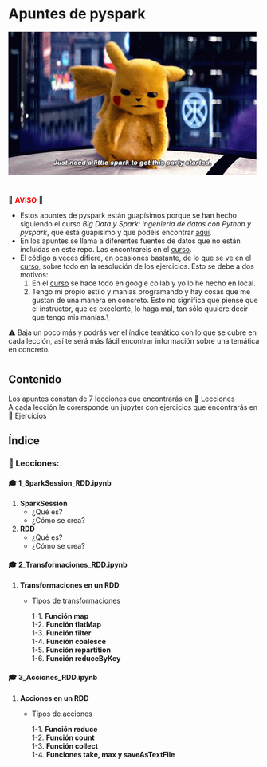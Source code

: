 # **Apuntes de pyspark**
![Alt Text](https://github.com/Origamologo/pyspark/blob/main/pics/pikachu.gif)

#
:rotating_light: <span style="color:red;">**AVISO**</span> :rotating_light:

* Estos apuntes de pyspark están guapísimos porque se han hecho siguiendo el curso *Big Data y Spark: ingeniería de datos con Python y pyspark*, que está guapísimo y que podéis encontrar [aquí](https://www.udemy.com/course/big-data-y-spark-ingenieria-de-datos-con-python-y-pyspark/?referralCode=F123CAABFC966F4483EC).
* En los apuntes se llama a diferentes fuentes de datos que no están incluídas en este repo. Las encontrareis en el [curso](https://www.udemy.com/course/big-data-y-spark-ingenieria-de-datos-con-python-y-pyspark/?referralCode=F123CAABFC966F4483EC).
* El código a veces difiere, en ocasiones bastante, de lo que se ve en el [curso](https://www.udemy.com/course/big-data-y-spark-ingenieria-de-datos-con-python-y-pyspark/?referralCode=F123CAABFC966F4483EC), sobre todo en la resolución de los ejercicios. Esto se debe a dos motivos:
  1. En el [curso](https://www.udemy.com/course/big-data-y-spark-ingenieria-de-datos-con-python-y-pyspark/?referralCode=F123CAABFC966F4483EC) se hace todo en google collab y yo lo he hecho en local.
  2. Tengo mi propio estilo y manías programando y hay cosas que me gustan de una manera en concreto. Esto no significa que piense que el instructor, que es excelente, lo haga mal, tan sólo quuiere decir que tengo mis manías.\

:warning: Baja un poco más y podrás ver el índice temático con lo que se cubre en cada lección, así te será más fácil encontrar información sobre una temática en concreto.
#
## Contenido

Los apuntes constan de 7 lecciones que encontrarás en  :open_file_folder: Lecciones\
A cada lección le corersponde un jupyter con ejercicios que encontrarás en  :open_file_folder: Ejercicios

## Índice

### :open_file_folder: Lecciones:

#### :mortar_board: **1_SparkSession_RDD.ipynb**
  1. **SparkSession**
     * ¿Qué es?
     * ¿Cómo se crea?
  2. **RDD**
     * ¿Qué es?
     * ¿Cómo se crea?

#### :mortar_board: **2_Transformaciones_RDD.ipynb**
  1. **Transformaciones en un RDD**
     * Tipos de transformaciones
       
       1-1. **Función map**\
       1-2. **Función flatMap**\
       1-3. **Función filter**\
       1-4. **Función coalesce**\
       1-5. **Función repartition**\
       1-6. **Función reduceByKey**


#### :mortar_board: **3_Acciones_RDD.ipynb**
  1. **Acciones en un RDD**
     * Tipos de acciones

       1-1. **Función reduce**\
       1-2. **Función count**\
       1-3. **Función collect**\
       1-4. **Funciones take, max y saveAsTextFile**
